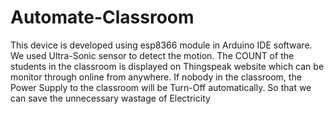 # Automate-Classroom
This device is developed using esp8366 module in Arduino IDE software.
We used Ultra-Sonic sensor to detect the motion.
The COUNT of the students in the classroom is displayed on Thingspeak website which can be monitor through online from anywhere.
If nobody in the classroom, the Power Supply to the classroom will be Turn-Off automatically.
So that we can save the unnecessary wastage of Electricity
